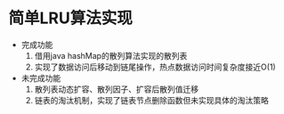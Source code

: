 # 简单LRU算法实现
* 完成功能
  1. 借用java hashMap的散列算法实现的散列表
  2. 实现了数据访问后移动到链尾操作，热点数据访问时间复杂度接近O(1)
* 未完成功能
  1. 散列表动态扩容、散列因子、扩容后散列值迁移
  2. 链表的淘汰机制，实现了链表节点删除函数但未实现具体的淘汰策略